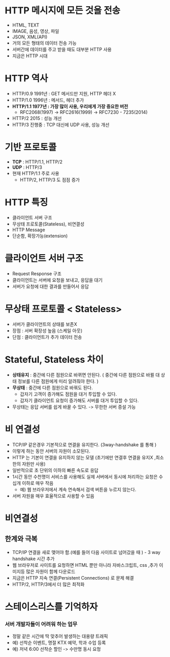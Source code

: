 # HTTP 메시지에 모든 것을 전송
- HTML, TEXT
- IMAGE, 음성, 영상, 파일 
- JSON, XML(API)
- 거의 모든 형태의 데이터 전송 가능
- 서버간에 데이터를 주고 받을 때도 대부분 HTTP 사용
- 지금은 HTTP 시대 

# HTTP 역사 
- HTTP/0.9 1991년 : GET 메서드만 지원, HTTP 헤더 X 
- HTTP/1.0 1996년 : 메서드, 헤더 추가
- **HTTP/1.1 1977년 : 가장 많이 사용, 우리에게 가장 중요한 버전**
	- RFC2068(1997) -> RFC2616(1999) -> RFC7230 - 7235(2014)
- HTTP/2 2015 :  성능 개선
- HTTP/3 진행중 : TCP 대신에 UDP 사용, 성능 개선 

# 기반 프로토콜 
- **TCP**  : HTTP/1.1, HTTP/2
- **UDP** : HTTP/3
- 현재 HTTP/1.1 주로 사용 
	- HTTP/2, HTTP/3 도 점점 증가 

# HTTP 특징 
- 클라이언트 서버 구조 
- 무상태 프로토콜(Stateless), 비연결성 
- HTTP Message
- 단순함, 확장가능(extension)


# 클라이언트  서버 구조 
- Request Response 구조 
- 클라이언트는 서버에 요청을 보내고, 응답을 대기 
- 서버가 요청에 대한 결과를 만들어서 응답 

# 무상태 프로토콜 < Stateless> 

- 서버가 클라이언트의 상태를 보존X
- 장점 : 서버 확장성 높음 (스케일 아웃)
- 단점 : 클라이언트가 추가 데이터 전송 

# Stateful, Stateless 차이 
 - **상태유지** : 중간에 다른 점원으로 바뀌면 안된다. 
   ( 중간에 다른 점원으로 바뀔 대  상태 정보를 다른 점원에게 미리 알려줘야 한다. )
- **무상태** : 중간에 다른 점원으로 바꿔도 된다. 
	- 갑자기 고객이 증가해도 점원을 대거 투입할 수 있다. 
	- 갑자기 클라이언트 요청이 증가해도 서버를 대거 투입할 수 있다. 
-  무상태는 응답 서버를 쉽게 바꿀 수 있다. -> 무한한 서버 증설 가능 


# 비 연결성 
- TCP/IP 같은경우 기본적으로 연결을 유지한다. (3way-handshake 를 통해 )
- 이렇게 하는 동안 서버의 자원이 소모된다. 
- HTTP 는 기본이 연결을 유지하지 않는 모델 (초기에만 연결후 연결을 유지X ,최소한의 자원만 사용)
- 일반적으로 초 단위의 이하의 빠른 속도로 응답 
- 1시간 동안 수천명이 서비스를 사용해도 실제 서버에서 동시에 처리하는 요청은 수십개 이하로 매우 작음 
	- 예) 웹 브라우저에서 계속 연속해서 검색 버튼을 누르지 않는다. 
- 서버 자원을 매우 효율적으로 사용할 수 있음 

# 비연결성 
## 한계와 극복 
- TCP/IP 연결을 새로 맺어야 함.(예를 들어 다음 사이트로 넘어갔을 때 ) - 3 way handshake 시간 추가 
- 웹 브라우저로 사이트를 요청하면 HTML 뿐만 아니라 자바스크립트, css ,추가 이미지등 많은 자원이 함께 다운로드 
- 지금은 HTTP 지속 연결(Persistent Connections) 로 문제 해결 
- HTTP/2, HTTP/3에서 더 많은 최적화 

# 스테이스리스를 기억하자 
### 서버 개발자들이 어려워 하는 업무 
- 정말 같은 시간에 딱 맞추어 발생하는 대용량 트래픽 
- 예) 선착순 이벤트, 명절 KTX 예약, 학과 수업 등록 
- 예) 저녁 6:00 선착순 할인 -> 수만명 동시 요청 


